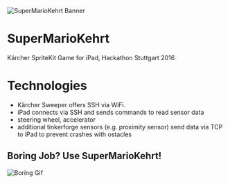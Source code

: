 ![SuperMarioKehrt Banner](https://raw.githubusercontent.com/frogg/SuperMarioKehrt/master/SuperMarioKehrt.png)

# SuperMarioKehrt
Kärcher SpriteKit Game for iPad, Hackathon Stuttgart 2016

# Technologies
- Kärcher Sweeper offers SSH via WiFi.
- iPad connects via SSH and sends commands to read sensor data
- steering wheel, accelerator
- additional tinkerforge sensors (e.g. proximity sensor) send data via TCP to iPad to prevent crashes with ostacles

## Boring Job? Use SuperMarioKehrt!
![Boring Gif](https://raw.githubusercontent.com/frogg/SuperMarioKehrt/master/boring_job.gif)
